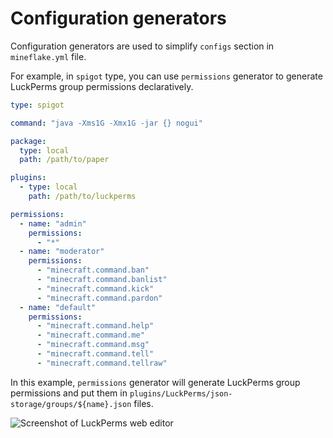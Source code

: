 # Configuration generators

Configuration generators are used to simplify `configs` section in `mineflake.yml` file.

For example, in `spigot` type, you can use `permissions` generator to generate LuckPerms group permissions declaratively.

``` yaml linenums="1" title="mineflake.yml"
type: spigot

command: "java -Xms1G -Xmx1G -jar {} nogui"

package:
  type: local
  path: /path/to/paper

plugins:
  - type: local
    path: /path/to/luckperms

permissions:
  - name: "admin"
    permissions:
      - "*"
  - name: "moderator"
    permissions:
      - "minecraft.command.ban"
      - "minecraft.command.banlist"
      - "minecraft.command.kick"
      - "minecraft.command.pardon"
  - name: "default"
    permissions:
      - "minecraft.command.help"
      - "minecraft.command.me"
      - "minecraft.command.msg"
      - "minecraft.command.tell"
      - "minecraft.command.tellraw"
```

In this example, `permissions` generator will generate LuckPerms group permissions and put them in `plugins/LuckPerms/json-storage/groups/${name}.json` files.

![Screenshot of LuckPerms web editor](https://w3s.link/ipfs/bafkreifazm27rtwncgg45dsesnjqlgoy63bp7okgabjp5tpfysxrqm6hmy)

